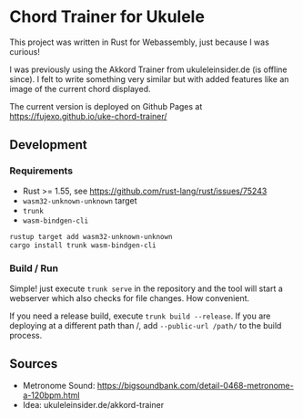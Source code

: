 # Chord Trainer for Ukulele

This project was written in Rust for Webassembly, just because I was curious!

I was previously using the Akkord Trainer from ukuleleinsider.de (is offline since). I felt to write something very similar but with added features like an image of the current chord displayed.

The current version is deployed on Github Pages at https://fujexo.github.io/uke-chord-trainer/

## Development

### Requirements

* Rust >= 1.55, see https://github.com/rust-lang/rust/issues/75243
* `wasm32-unknown-unknown` target
* `trunk` 
* `wasm-bindgen-cli`

```bash
rustup target add wasm32-unknown-unknown
cargo install trunk wasm-bindgen-cli
```

### Build / Run

Simple! just execute `trunk serve` in the repository and the tool will start a webserver which also checks for file changes. How convenient.

If you need a release build, execute `trunk build --release`. If you are deploying at a different path than /, add `--public-url /path/` to the build process.


## Sources

* Metronome Sound: https://bigsoundbank.com/detail-0468-metronome-a-120bpm.html
* Idea: ukuleleinsider.de/akkord-trainer
